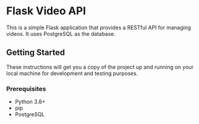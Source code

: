 # Flask Video API

This is a simple Flask application that provides a RESTful API for managing videos. It uses PostgreSQL as the database.

## Getting Started

These instructions will get you a copy of the project up and running on your local machine for development and testing purposes.

### Prerequisites

- Python 3.8+
- pip
- PostgreSQL
